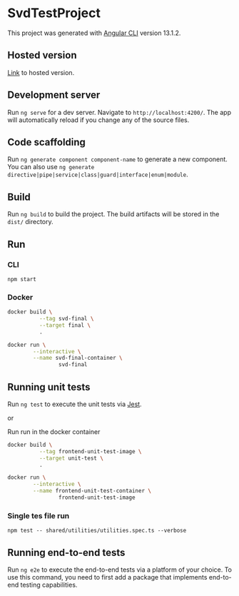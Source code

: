 # SvdTestProject

This project was generated with [Angular CLI](https://github.com/angular/angular-cli) version 13.1.2.

## Hosted version

[Link](TODO) to hosted version.

## Development server

Run `ng serve` for a dev server. Navigate to `http://localhost:4200/`. The app will automatically reload if you change any of the source files.

## Code scaffolding

Run `ng generate component component-name` to generate a new component. You can also use `ng generate directive|pipe|service|class|guard|interface|enum|module`.

## Build

Run `ng build` to build the project. The build artifacts will be stored in the `dist/` directory.

## Run

### CLI

```npm start```

### Docker

```bash
docker build \
          --tag svd-final \
          --target final \
          .

docker run \
        --interactive \
        --name svd-final-container \
                svd-final

```

## Running unit tests

Run `ng test` to execute the unit tests via [Jest](https://jestjs.io/).

or

Run run in the docker container

```bash
docker build \
          --tag frontend-unit-test-image \
          --target unit-test \
          .

docker run \
        --interactive \
        --name frontend-unit-test-container \
                frontend-unit-test-image

```

### Single tes file run

`npm test -- shared/utilities/utilities.spec.ts --verbose`

## Running end-to-end tests

Run `ng e2e` to execute the end-to-end tests via a platform of your choice. To use this command, you need to first add a package that implements end-to-end testing capabilities.
